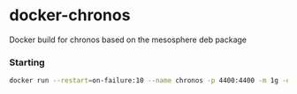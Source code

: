 # docker-chronos
Docker build for chronos based on the mesosphere deb package


### Starting

```bash
docker run --restart=on-failure:10 --name chronos -p 4400:4400 -m 1g -e MESOS_ZK=zk://pet100:2181,pet110:2181,pet120:2181/mesos -e CHRONOS_ZK=zk://pet100:2181,pet110:2181,pet120:2181/marathon -e CHRONOS_HOSTNAME=`hostname` boritzio/docker-chronos
```